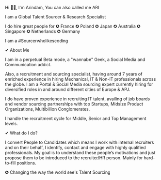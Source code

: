 Hi 👋🏻, I'm Arindam, You can also called me ARI 

I am a Global Talent Sourcer & Research Specialist



I do hire great people for ✪ France ✪ Poland ✪ Japan ✪ Australia ✪ Singapore ✪ Netherlands ✪ Germany

I am a #Sourcerwholikescoding

✔ About Me

I am in a perpetual Beta mode, a "wannabe" Geek, a Social Media and Communication addict.

Also, a recruitment and sourcing specialist, having around 7 years of enriched experience in hiring Mechanical, IT & Non-IT professionals across the globe. I am a Portal & Social Media sourcing expert currently hiring for diversified roles in and around different cities of Europe & APJ.

I do have proven experience in recruiting IT talent, availing of job boards and vendor sourcing partnerships with top Startups, Midsize Product Organizations, Multibillion Conglomerates.

I handle the recruitment cycle for Middle, Senior and Top Management levels.

✔ What do I do?

I convert People to Candidates which means I work with internal recruiters and on their behalf, I identify, contact and engage with highly qualified professionals. My goal is to understand these people’s motivations and just propose them to be introduced to the recruiter/HR person. Mainly for hard-to-fill positions.

✪ Changing the way the world see's Talent Sourcing 
